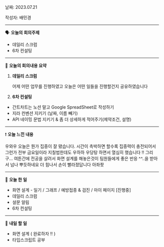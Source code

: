 날짜: 2023.07.21

작성자: 배민경

---

<aside>

🗣 **오늘의 회의주제**

</aside>

- 데일리 스크럼
- 6차 컨설팅

---

<aside>

🎢 **오늘의 회의내용 요약**

</aside>

1. **데일리 스크럼** 
    
    어제 어떤 업무를 진행하였고 오늘은 어떤 일들을 진행할건지 공유하였습니다
    
2. **6차 컨설팅**
- 간트차트는 노션 말고 Google SpreadSheet로 작성하기
- 지라 컨벤션 지키기 (날짜, 이름 빼기)
- API 네이밍 문법 지키기 & 좀 더 상세하게 적어주기(제약조건, 설명)

---

<aside>

❗ **오늘 느낀 내용**

</aside>

우와우 오늘은 뭔가 집중이 잘 됐습니다. 시간이 촉박하면 할수록 집중력이 충전되어서 그런가 전부 금요일이라 지칠법한데도 우하하 우당탕 하면서 열심히 했습니다 !! 그리구… 여튼간에 전공을 살려서 화면 설계를 해놓은것이 팀원들에게 좋은 반응 ^^..을 받아서 넘나 뿌듯하네요 더 힘나서 손이 빨라졌답니다 아좌좟 

---

<aside>

🎵 **오늘 한 일**

</aside>

- 화면 설계 - 일기 / 그래프 / 예방접종 & 검진 / 마이 페이지 [진행중]
- 데일리 스크럼
- 설문 알림
- 6차 컨설팅

---

<aside>

🥊 **내일 할 일**

</aside>

- 화면 설계 ( 완료하자 !! )
- 타입스크립트 공부